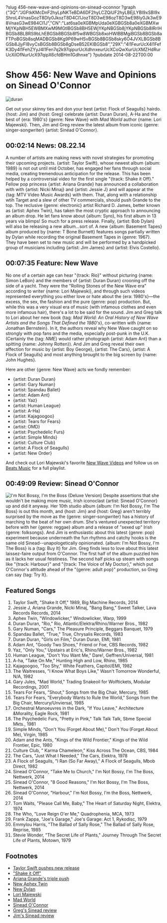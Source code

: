 ?slug 456-new-wave-and-opinions-on-sinead-oconnor
?graph {"3Q":"JGFtkKMcDnF2hyLpNKTeBDA6DF2hyLCZQiUF2hyLBEjLYBI9xSBI9xShroL4VnasGozT8DIy0JkozT8D4Cl1JozT8D3wE98ozT8D3wE98Iy0Jk3wE98VnasG3wE984Cl1J","CN":"Lat6sa0eXGBMpUda0eXGBGSb8a0eXGBMXwMjYKpNBH5EWBMXwM9MGtlBGSb8BH5EWjYKpNBGSb8jYKpNBGSb8IRrIHBGSb8BLBRS9bLhEBGSb8BGSb8f5w8WBGSb8xoHWIBBMgiBGSb8BGSb8aFTPoBGSb8sqMADBGSb8Kg9P69wHSvBGSb8BGSb8sky6O4JVXLBGSb8BGSb8JjyFI8vyCsBGSb8BGSb8gDseB52EKlBGSb8","29X":"4l1FeurUcX4l1FefK3Dy4l1FehZYyJ4l1Fen7q2k97qipurUcXdhnxeurUcXCoQwXurUcXMZHdRurUcXilOfNurUcX97qipX6cfdBHm1Gdhnxe"}
?pubdate 2014-08-22T00:00

# Show 456: New Wave and Opinions on Sinead O'Connor

![duran](//static.soundopinions.org/images/2014/duran_web.jpg)

Get out your skinny ties and don your best {artist: Flock of Seagulls} hairdo. {host: Jim} and {host: Greg} celebrate {artist: Duran Duran}, A-Ha and the best of {era: 1980's} {genre: New Wave} with *Mad World* author {name: Lori Majewski}. Then, Jim and Greg review the latest album from iconic {genre: singer-songwriter} {artist: Sinéad O'Connor}.

## 00:02:14 News: 08.22.14
A number of artists are making news with novel strategies for promoting their upcoming projects. {artist: Taylor Swift}, whose newest album {album: 1989} is not out until mid October, has engaged her fans through social media, creating tremendous anticipation for the release. This has been helped by a controversial video for the first single "{track: Shake it Off}." Fellow pop princess {artist: Ariana Grande} has announced a collaboration with with {artist: Nicki Minaj} and {artist: Jessie J} and will appear at the {tag: MTV Video Music Awards} with them. That, along with a relationship wtih Target and a slew of other TV commercials, should push Grande to the top. The reclusive {genre: electronic} artist Richard D. James, better known as {artist: Aphex Twin}, has taken the most cryptic approach to announcing an album drop. He let fans know about {album: Syro}, his first album in 13 years via blimps! So much for a press release. Finally, {artist: Bob Dylan} will also be releasing a new album…sort of. A new {album: Basement Tapes} album produced by {name: T Bone Burnett} features songs partially written by Dylan while recording the original Basement Tapes in {genre: 1967}. They have been set to new music and will be performed by a handpicked group of musicians including {artist: Jim James} and {artist: Elvis Costello}.

## 00:07:35 Feature: New Wave
No one of a certain age can hear "{track: Rio}" without picturing {name: Simon LeBon} and the members of {artist: Duran Duran} crooning off the side of a yacht. They were the "Rolling Stones of the New Wave era" according to writer {name: Lori Majewski}, and through such videos represented everything you either love or hate about the {era: 1980's}—the excess, the sex, the fashion and the pure {genre: pop} production. But, while this was a very visual era of music (with infamous clothes and even more infamous hair), there's a lot to be said for the sound. Jim and Greg talk to Lori about her new book {tag: *Mad World: An Oral History of New Wave Artists and the Songs That Defined the 1980's*}, co-written with {name: Jonathan Bernstein}. In it, the authors reveal why New Wave caught on so strongly with pop fans and the media, especially post-punk in the U.K. (Certainly the {tag: *NME*} would rather photograph {artist: Adam Ant} than a spitting {name: Johnny Rotten}). And Jim and Greg reveal their own affection for music by {artist: Boy George}, {artist: The Cars}, {artist: A Flock of Seagulls} and most anything brought to the big screen by {name: John Hughes}.

Here are other {genre: New Wave} acts we fondly remember:

- {artist: Duran Duran}
- {artist: Gary Numan}
- {artist: Spandau Ballet}
- {artist: Adam Ant}
- {artist: Yaz}
- {artist: Human League}
- {artist: A-Ha}
- {artist: Kajagoogoo}
- {artist: Tears for Fears}
- {artist: OMD}
- {artist: Psychedelic Furs}
- {artist: Simple Minds}
- {artist: Culture Club}
- {artist: A Flock of Seagulls}
- {artist: New Order}

And check out Lori Majewski's favorite [New Wave Videos](http://soundopinions.tumblr.com/) and follow us on [Beats Music](http://www.beatsmusic.com/) for a full playlist.

## 00:49:09 Review: Sinead O'Connor
![I'm Not Bossy, I'm the Boss (Deluxe Version)](//static.soundopinions.org/assets/456/29X0.jpg "287366/889306861")
Despite assertions that she wouldn't be making more music, Irish iconoclast {artist: Sinead O'Connor} up and did it anyway. Her 10th studio album {album: I'm Not Bossy, I'm The Boss} is out this month, and {host: Jim} and {host: Greg} aren't terribly surprised by the move as the {genre: singer-songwriter} has a history of marching to the beat of her own drum. She's ventured unexpected territory before with her {genre: reggae} album and a release of "sexed up" Irish {genre: folksongs}. And Jim is enthusiastic about this latest {genre: pop} experiment because underneath the fun rhythms and catchy hooks is the same old Sinead--unapologetically opinionated. {album: I'm Not Bossy, I'm The Boss} is a {tag: Buy It} for Jim. Greg finds less to love about this latest laissez-faire output from O'Connor. The first half of the album puzzled him as it lacks her usual feistiness. The second half picks up steam with songs like "{track: Harbour}" and "{track: The Voice of My Doctor}," which put O'Connor's attitude ahead of the "{genre: adult pop}" production, so Greg can say {tag: Try It}. 


## Featured Songs

1. Taylor Swift, "Shake It Off," 1989, Big Machine Records, 2014 
1. Jessie J, Ariana Grande, Nicki Minaj, "Bang Bang," Sweet Talker, Lava Records Records, 2014 
1. Aphex Twin, "Windowlicker," Windowlicker, Warp, 1999 
1. Duran Duran, "Rio," Rio, Atlantic/Elektra/Rhino/Warner Bros., 1982 
1. Gary Numan, "Cars," The Pleasure Principle, Beggars Banquet, 1979 
1. Spandau Ballet, "True," True, Chrysalis Records, 1983 
1. Duran Duran, "Girls on Film," Duran Duran, EMI, 1981 
1. Adam Ant, "Goody Two Shoes," Friend or Foe, CBS Records, 1982  
1. Yaz, "Only You," Upstairs at Eric's, Rhino/Warner Bros., 1982 
1. Human League, "Don't You Want Me," Dare!, Geffren/Universal, 1981 
1. A-ha, "Take On Me," Hunting High and Low, Rhino, 1985 
1. Kajagoogoo, "Too Shy," White Feathers, Capitol/EMI, 1982 
1. The Waitresses, "I Know What Boys Like," Wasn't Tomorrow Wonderful, N/A, 1982 
1. Gary Jules, "Mad World," Trading Snakeoil for Wolftickets, Modular Recordings, 2001 
1. Tears For Fears, "Shout," Songs from the Big Chair, Mercury, 1985 
1. Tears For Fears, "Everybody Wants to Rule the World," Songs from the Big Chair, Mercury/Unviersal, 1985 
1. Orchestral Manoeuvres in the Dark, "If You Leave," Architecture &Morality, Eagle Rock, 1981  
1. The Psychedelic Furs, "Pretty in Pink," Talk Talk Talk, Sbme Special Mkts., 1981 
1. Simple Minds, "Don't You (Forget About Me)," Don't You (Forget About Me), Virgin, 1985 
1. Adam and the Ants, "Kings of the Wild Frontier," Kings of the Wild Frontier, Epic, 1980
1. Culture Club, " Karma Chameleon," Kiss Across The Ocean, CBS, 1984 
1. The Cars, "Just What I Needed," The Cars, Elektra, 1978 
1. A Flock of Seagulls, "I Ran (So Far Away)," A Flock of Seagulls, Mbob Direct, 1982 
1. Sinead O'Connor, "Take Me to Church," I'm Not Bossy, I'm The Boss, Nettwerk, 2014 
1. Sinead O'Connor, "8 Good Reasons," I'm Not Bossy, I'm The Boss, Nettwerk, 2014 
1. Sinead O'Connor, "Harbour," I'm Not Bossy, I'm the Boss, Nettwerk, 2014 
1. Tom Waits, "Please Call Me, Baby," The Heart of Saturday Night, Elektra, 1974 
1. The Who, "Love Reign O'er Me," Quadrophenia, MCA, 1973  
1. Frank Zappa, "Joe's Garage," Joe's Garage: Act 1, Rykodisc, 1979 
1. Emmylou Harris, "The Ballad of Sally Rose," The Ballad of Sally Rose, Reprise, 1985 
1. Stevie Wonder, "The Secret Life of Plants," Journey Through The Secret Life of Plants, Motown, 1979 


## Footnotes
- [Taylor Swift pushes new release](http://www.nytimes.com/2014/08/19/business/media/taylor-swift-maximizes-use-of-social-media-in-release-of-new-album.html?_r=0)
- ["Shake it Off"](https://www.youtube.com/watch?v=nfWlot6h_JM)
- [Ariana Grande's triple push](http://online.wsj.com/articles/triple-platform-push-for-ariana-grandes-album-1408317171)
- [New Aphex Twin](http://www.theguardian.com/music/2014/aug/18/aphex-twin-announces-new-album-syro-via-the-deep-web)
- [New Dylan](http://www.rollingstone.com/music/news/hear-bob-dylans-new-basement-tapes-cut-nothing-to-it-sung-by-jim-james-20140819)
- [Lori Majewski](https://twitter.com/LoriMajewski)
- [Mad World](http://madworldbook.com/)
- [Sinead O'Connor](http://www.sineadoconnor.com/)
- [Greg's Sinead review](http://www.chicagotribune.com/entertainment/music/kot/ct-sinead-oconnor-album-review-20140811-column.html)
- [Jim's Sinead review](http://www.wbez.org/blogs/jim-derogatis/2014-08/sinead-o%E2%80%99connor-has-some-fun-her-boss-new-album-110662)
